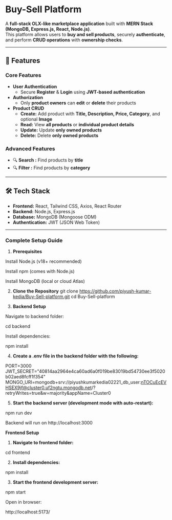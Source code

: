 # **Buy-Sell Platform**

A **full-stack OLX-like marketplace application** built with **MERN Stack (MongoDB, Express.js, React, Node.js)**.  
This platform allows users to **buy and sell products**, securely **authenticate**, and perform **CRUD operations** with **ownership checks**.  

---

## **🚀 Features**

### **Core Features**
- **User Authentication**
  - Secure **Register** & **Login** using **JWT-based authentication**
- **Authorization**
  - Only **product owners** can **edit** or **delete** their products
- **Product CRUD**
  - **Create:** Add product with **Title, Description, Price, Category**, and optional **Image**
  - **Read:** View **all products** or **individual product details**
  - **Update:** Update **only owned products**
  - **Delete:** Delete **only owned products**

### **Advanced Features**
- 🔍 **Search :** Find products by **title**   
- 🔍 **Filter :** Find products by **category**  

---

## **🛠️ Tech Stack**

- **Frontend:** React, Tailwind CSS, Axios, React Router  
- **Backend:** Node.js, Express.js  
- **Database:** MongoDB (Mongoose ODM)  
- **Authentication:** JWT (JSON Web Token)  

---

### **Complete Setup Guide**
1. **Prerequisites**

Install Node.js (v18+ recommended)

Install npm (comes with Node.js)

Install MongoDB (local or cloud Atlas)

2. **Clone the Repository**
git clone https://github.com/piyush-kumar-kedia/Buy-Sell-platform.git
cd Buy-Sell-platform

3. **Backend Setup**

Navigate to backend folder:

cd backend


Install dependencies:

npm install


4) **Create a .env file in the backend folder with the following:**

PORT=3000
JWT_SECRET="40814aa2964e4ca60ad6a0f019be83019bd54730ee3f5020b02aed8fcff1f354"
MONGO_URI=mongodb+srv://piyushkumarkedia02221_db_user:nTOCuEcEVHSEX9jf@cluster0.uf2ngtu.mongodb.net/?retryWrites=true&w=majority&appName=Cluster0


5) **Start the backend server (development mode with auto-restart):**

npm run dev

Backend will run on http://localhost:3000


**Frontend Setup**

1) **Navigate to frontend folder:**

cd frontend


2) **Install dependencies:**

npm install


3) **Start the frontend development server:**

npm start


Open in browser:

http://localhost:5173/
